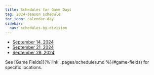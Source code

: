 ```yaml
---
title: Schedules for Game Days
tag: 2024-season schedule
toc_icon: calendar-day
sidebar:
  nav: schedules-by-division
---
```


* [September 14, 2024](/schedules/2024/MAYSL-2024-09-14.pdf)
* [September 21, 2024](/schedules/2024/MAYSL-2024-09-21.pdf)
* [September 28, 2024](/schedules/2024/MAYSL-2024-09-28.pdf)

See [Game Fields]({% link _pages/schedules.md %}/#game-fields) for specific locations.
